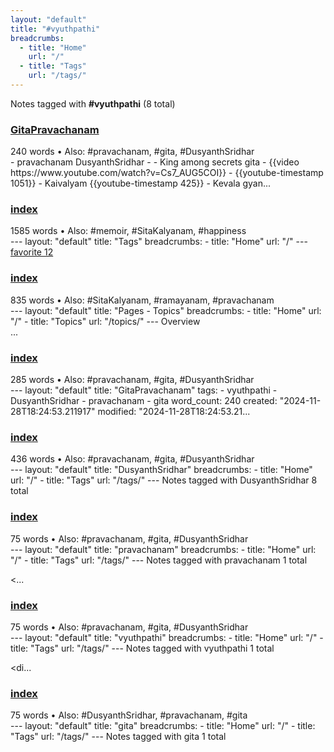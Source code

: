 ```yaml
---
layout: "default"
title: "#vyuthpathi"
breadcrumbs:
  - title: "Home"
    url: "/"
  - title: "Tags"
    url: "/tags/"
---
```

Notes tagged with **#vyuthpathi** (8 total)

<div class="note-grid">

<div class="note-card">
    <h3><a href="pages/gitapravachanam/">GitaPravachanam</a></h3>
    <div class="note-meta">
        240 words
        • Also: #pravachanam, #gita, #DusyanthSridhar
    </div>
    <div class="note-excerpt">- pravachanam DusyanthSridhar
-
-  King among secrets gita
- {{video https://www.youtube.com/watch?v=Cs7_AUG5COI}}
- {{youtube-timestamp 1051}}
- Kaivalyam {{youtube-timestamp 425}} - Kevala gyan...</div>
</div>

<div class="note-card">
    <h3><a href="docs/tags/index/">index</a></h3>
    <div class="note-meta">
        1585 words
        • Also: #memoir, #SitaKalyanam, #happiness
    </div>
    <div class="note-excerpt">---
layout: "default"
title: "Tags"
breadcrumbs:
  - title: "Home"
    url: "/"
---
<div class="tag-cloud">
<a href="favorite/" class="tag" style="--tag-weight: 1.0">favorite 12</a>
<a href="progra...</div>
</div>

<div class="note-card">
    <h3><a href="docs/topics/pages/index/">index</a></h3>
    <div class="note-meta">
        835 words
        • Also: #SitaKalyanam, #ramayanam, #pravachanam
    </div>
    <div class="note-excerpt">---
layout: "default"
title: "Pages - Topics"
breadcrumbs:
  - title: "Home"
    url: "/"
  - title: "Topics"
    url: "/topics/"
---
 Overview

<div class="note-grid">

<div class="note-card">
    ...</div>
</div>

<div class="note-card">
    <h3><a href="docs/pages/gitapravachanam/index/">index</a></h3>
    <div class="note-meta">
        285 words
        • Also: #pravachanam, #gita, #DusyanthSridhar
    </div>
    <div class="note-excerpt">---
layout: "default"
title: "GitaPravachanam"
tags:
  - vyuthpathi
  - DusyanthSridhar
  - pravachanam
  - gita
word_count: 240
created: "2024-11-28T18:24:53.211917"
modified: "2024-11-28T18:24:53.21...</div>
</div>

<div class="note-card">
    <h3><a href="docs/tags/dusyanthsridhar/index/">index</a></h3>
    <div class="note-meta">
        436 words
        • Also: #pravachanam, #gita, #DusyanthSridhar
    </div>
    <div class="note-excerpt">---
layout: "default"
title: "DusyanthSridhar"
breadcrumbs:
  - title: "Home"
    url: "/"
  - title: "Tags"
    url: "/tags/"
---
Notes tagged with DusyanthSridhar 8 total

<div class="note-g...</div>
</div>

<div class="note-card">
    <h3><a href="docs/tags/pravachanam/index/">index</a></h3>
    <div class="note-meta">
        75 words
        • Also: #pravachanam, #gita, #DusyanthSridhar
    </div>
    <div class="note-excerpt">---
layout: "default"
title: "pravachanam"
breadcrumbs:
  - title: "Home"
    url: "/"
  - title: "Tags"
    url: "/tags/"
---
Notes tagged with pravachanam 1 total

<div class="note-grid">

<...</div>
</div>

<div class="note-card">
    <h3><a href="docs/tags/vyuthpathi/index/">index</a></h3>
    <div class="note-meta">
        75 words
        • Also: #pravachanam, #gita, #DusyanthSridhar
    </div>
    <div class="note-excerpt">---
layout: "default"
title: "vyuthpathi"
breadcrumbs:
  - title: "Home"
    url: "/"
  - title: "Tags"
    url: "/tags/"
---
Notes tagged with vyuthpathi 1 total

<div class="note-grid">

<di...</div>
</div>

<div class="note-card">
    <h3><a href="docs/tags/gita/index/">index</a></h3>
    <div class="note-meta">
        75 words
        • Also: #DusyanthSridhar, #pravachanam, #gita
    </div>
    <div class="note-excerpt">---
layout: "default"
title: "gita"
breadcrumbs:
  - title: "Home"
    url: "/"
  - title: "Tags"
    url: "/tags/"
---
Notes tagged with gita 1 total

<div class="note-grid">

<div class="not...</div>
</div>
</div>
